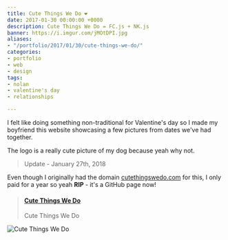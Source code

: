 ```yaml
---
title: Cute Things We Do ❤
date: 2017-01-30 00:00:00 +0000
description: Cute Things We Do = FC.js + NK.js
banner: https://i.imgur.com/jMOtDPI.jpg
aliases:
- "/portfolio/2017/01/30/cute-things-we-do/"
categories:
- portfolio
- web
- design
tags:
- nolan
- valentine's day
- relationships

---
```

I felt like doing something non-traditional for Valentine's day so I made my boyfriend this website showcasing a few pictures from dates we've had together.

The logo is a really cute picture of my dog because yeah why not.

> Update - January 27th, 2018

Even though I originally had the domain [cutethingswedo.com](//cutethingswedo.com) for this, I only paid for a year so yeah **RIP** - it's a GitHub page now!

<blockquote class="embedly-card"><h4><a href="https://fvcproductions.github.io/cutethingswedo/">Cute Things We Do</a></h4><p>Cute Things We Do</p></blockquote>
<script async src="//cdn.embedly.com/widgets/platform.js" charset="UTF-8"></script>

![Cute Things We Do](https://i.imgur.com/N5nekk7.jpg)
